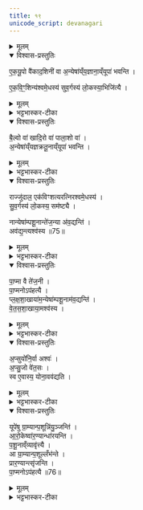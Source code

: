 ```yaml
---
title: १९
unicode_script: devanagari
---
```



<details><summary>मूलम्</summary>

ए॒क॒यू॒पो वै॑काद॒शिनी॑ वा ।  
अ॒न्येषा॑य्ँय॒ज्ञाना॒य्ँयूपा॑ भवन्ति ।  
ए॒क॒वि॒ꣳ॒शिन्य॑श्वमे॒धस्य॑ ।  
सु॒व॒र्गस्य॑ लो॒कस्या॒भिजि॑त्यै ।  
</details>

<details open><summary>विश्वास-प्रस्तुतिः</summary>

ए॒क॒यू॒पो वै॑काद॒शिनी॑ वा अ॒न्येषा॑य्ँय॒ज्ञाना॒य्ँयूपा॑ भवन्ति ।

ए॒क॒वि॒ꣳ॒शिन्य॑श्वमे॒धस्य॑ सुव॒र्गस्य॑ लो॒कस्या॒भिजि॑त्यै ।  
</details>

<details><summary>मूलम्</summary>

ए॒क॒यू॒पो वै॑काद॒शिनी॑ वा अ॒न्येषा॑य्ँय॒ज्ञाना॒य्ँयूपा॑ भवन्ति ।

ए॒क॒वि॒ꣳ॒शिन्य॑श्वमे॒धस्य॑ सुव॒र्गस्य॑ लो॒कस्या॒भिजि॑त्यै ।  
</details>

<details><summary>भट्टभास्कर-टीका</summary>

1एकयूपो वेत्यादि ॥ एको यूपः एकयूपः 'पूर्वकालैक' इति समासः । एकादशिनी एकादशपरिमाणवती यूपरीतिरेकादशिनो 'शञ्छत्रोर्डिनिः' इति डिनिप्रत्ययः । अन्येषां अश्वमेधव्यतिरिक्तानां एको वा एकादश यूपा वा भवन्ति । अश्वमेधस्य त्वेकविंशतिः यूपरीतिर्भवति । उपशयपात्नीवतविशालपूपव्यतिरिक्ता एकविंशतिपरिमाणाः यूपाः । 'विंशतेश्च' इति डिनिः । तत्स्वर्गस्य अभिजयाय भवति 'असावादित्य एकविंशः । एष सुवर्गो लोकः' इति ॥
</details>

<details open><summary>विश्वास-प्रस्तुतिः</summary>

बै॒ल्वो वा॑ खादि॒रो वा॑ पाला॒शो वा॑ ।  
अ॒न्येषा॑य्ँयज्ञक्रतू॒नाय्ँयूपा॑ भवन्ति ।  
</details>

<details><summary>मूलम्</summary>

बै॒ल्वो वा॑ खादि॒रो वा॑ पाला॒शो वा॑ ।  
अ॒न्येषा॑य्ँयज्ञक्रतू॒नाय्ँयूपा॑ भवन्ति ।  
</details>

<details><summary>भट्टभास्कर-टीका</summary>

2बैल्वो वेति ॥ अग्निष्ठस्येदं लक्षणम् । यूपवन्तो यज्ञक्रतवः ।  
</details>

<details open><summary>विश्वास-प्रस्तुतिः</summary>

राज्जु॑दाल॒ एक॑विꣳशत्यरत्निरश्वमे॒धस्य॑ ।  
सु॒व॒र्गस्य॑ लो॒कस्य॒ सम॑ष्ट्यै ।  

नान्येषा॑म्पशू॒नान्ते॑ज॒न्या अ॑व॒द्यन्ति॑ ।  
अव॑द्य॒न्त्यश्व॑स्य ॥75॥  
</details>

<details><summary>मूलम्</summary>

राज्जु॑दाल॒ एक॑विꣳशत्यरत्निरश्वमे॒धस्य॑ ।  
सु॒व॒र्गस्य॑ लो॒कस्य॒ सम॑ष्ट्यै ।  

नान्येषा॑म्पशू॒नान्ते॑ज॒न्या अ॑व॒द्यन्ति॑ ।  
अव॑द्य॒न्त्यश्व॑स्य ॥75॥  
</details>

<details><summary>भट्टभास्कर-टीका</summary>

राज्जुदालः श्लेष्मातकः । 'अनुदात्तादेश्च' इत्यञ् । चतुर्विंशतिरङ्गुलयोऽरत्निः ।  
समष्ट्या इति । उच्छ्रायस्यापि स्वर्गत्वात् । सम्यक्प्राप्तिः उपशयादयः प्राकृतपरिमाण एव ।  
</details>

<details open><summary>विश्वास-प्रस्तुतिः</summary>

पा॒प्मा वै ते॑ज॒नी ।  
पा॒प्मनोऽप॑हत्यै ।  
प्ल॒क्ष॒शा॒खाया॑म॒न्येषा॑म्पशू॒नाम॑व॒द्यन्ति॑ ।  
वे॒त॒स॒शा॒खाया॒मश्व॑स्य ।  
</details>

<details><summary>मूलम्</summary>

पा॒प्मा वै ते॑ज॒नी ।  
पा॒प्मनोऽप॑हत्यै ।  
प्ल॒क्ष॒शा॒खाया॑म॒न्येषा॑म्पशू॒नाम॑व॒द्यन्ति॑ ।  
वे॒त॒स॒शा॒खाया॒मश्व॑स्य ।  
</details>

<details><summary>भट्टभास्कर-टीका</summary>

तेजनी रुचिराख्या मांसस्रुक् स्व एवेति ।  
</details>

<details open><summary>विश्वास-प्रस्तुतिः</summary>

अ॒प्सुयो॑नि॒र्वा अश्वः॑ ।  
अ॒प्सु॒जो वे॑त॒सः ।  
स्व ए॒वास्य॒ योना॒वव॑द्यति ।  
</details>

<details><summary>मूलम्</summary>

अ॒प्सुयो॑नि॒र्वा अश्वः॑ ।  
अ॒प्सु॒जो वे॑त॒सः ।  
स्व ए॒वास्य॒ योना॒वव॑द्यति ।  
</details>

<details><summary>भट्टभास्कर-टीका</summary>

आत्मीये योनौ कार्येऽपि कारणस्य विद्यमानत्वात् ॥
</details>

<details open><summary>विश्वास-प्रस्तुतिः</summary>

यूपे॑षु ग्रा॒म्यान्प॒शून्नि॑यु॒ञ्जन्ति॑ ।  
आ॒रो॒केष्वा॑र॒ण्यान्धा॑रयन्ति ।  
प॒शू॒नाव्ँव्यावृ॑त्त्यै ।  
आ ग्रा॒म्यान्प॒शूल्लँभ॑न्ते ।  
प्रार॒ण्यान्त्सृ॑जन्ति ।  
पा॒प्मनोऽप॑हत्यै ॥76॥  
</details>

<details><summary>मूलम्</summary>

यूपे॑षु ग्रा॒म्यान्प॒शून्नि॑यु॒ञ्जन्ति॑ ।  
आ॒रो॒केष्वा॑र॒ण्यान्धा॑रयन्ति ।  
प॒शू॒नाव्ँव्यावृ॑त्त्यै ।  
आ ग्रा॒म्यान्प॒शूल्लँभ॑न्ते ।  
प्रार॒ण्यान्त्सृ॑जन्ति ।  
पा॒प्मनोऽप॑हत्यै ॥76॥  
</details>

<details><summary>भट्टभास्कर-टीका</summary>

3ग्राम्याः 'रोहितो घूम्ररोहितः' इत्यादयः । तान् यूपेषु नियुञ्जन्ति । आरण्यांस्तु आरोकेषु आलोकेषु यूपान्तरावकाशेषु धारयन्ति संविधापयन्ति । आरण्याः 'इन्द्राय राज्ञे सूकरः' इत्यादयः । पुरुषमृगादीनां दुर्ग्रहाणां पटादौ लिखितानामुपचारमात्रं कर्तव्यमिति प्रदर्शनार्थं धारयन्तीत्युक्तम् । पञ्जरादिषु धारयन्तीत्यन्ये ग्नाम्यानालभन्ते नियुक्तानेव स्थापयन्ति । कृते पर्यग्निकरणे आरण्यान् प्रसृजन्ति उत्सृजन्ति पापापघाततुल्यं तद्भवति ॥




इति तैत्तिरीयब्राह्मणे तृतीये अष्टके अष्टमे प्रपाठके अश्वमेधे प्रथमे एकोनविंशोऽनुवाकः ॥  

</details>

